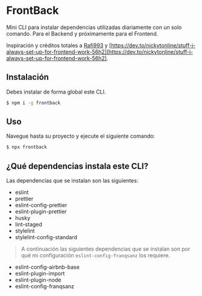 # FrontBack

Mini CLI para instalar dependencias utilizadas diariamente con un solo comando. Para el Backend y próximamente para el Frontend.

Inspiración y créditos totales a [Rafi993](https://github.com/Rafi993/frontend-dev) y [https://dev.to/nickytonline/stuff-i-always-set-up-for-frontend-work-56h2](https://dev.to/nickytonline/stuff-i-always-set-up-for-frontend-work-56h2).

## Instalación
Debes instalar de forma global este CLI.

```sh
$ npm i -g frontback
```

## Uso
Navegue hasta su proyecto y ejecute el siguiente comando:

```sh
$ npx frontback
```

## ¿Qué dependencias instala este CLI?

Las dependencias que se instalan son las siguientes:

* eslint
* prettier
* eslint-config-prettier
* eslint-plugin-prettier
* husky
* lint-staged
* stylelint
* stylelint-config-standard

> A continuación las siguientes dependencias que se instalan son por qué mi configuración `eslint-config-franqsanz` los requiere.
* eslint-config-airbnb-base
* eslint-plugin-import
* eslint-plugin-node
* eslint-config-franqsanz